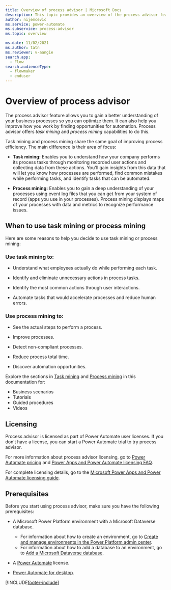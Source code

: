 ```yaml
---
title: Overview of process advisor | Microsoft Docs
description: This topic provides an overview of the process advisor feature in Power Automate.
author: nijemcevic 
ms.service: power-automate
ms.subservice: process-advisor
ms.topic: overview

ms.date: 11/02/2021
ms.author: tatn
ms.reviewer: v-aangie
search.app: 
  - Flow
search.audienceType: 
  - flowmaker
  - enduser
---
```


# Overview of process advisor

 The process advisor feature allows you to gain a better understanding of your business processes so you can optimize them. It can also help you improve how you work by finding opportunities for automation. Process advisor offers *task mining* and *process mining* capabilities to do this.

Task mining and process mining share the same goal of improving process efficiency. The main difference is their area of focus:

- **Task mining:** Enables you to understand how your company performs its process tasks through monitoring recorded user actions and collecting data from these actions. You'll gain insights from this data that will let you know how processes are performed, find common mistakes while performing tasks, and identify tasks that can be automated.

- **Process mining:** Enables you to gain a deep understanding of your processes using event log files that you can get from your system of record (apps you use in your processes). Process mining displays maps of your processes with data and metrics to recognize performance issues.

## When to use task mining or process mining

Here are some reasons to help you decide to use task mining or process mining:

### Use task mining to:

- Understand what employees actually do while performing each task.

- Identify and eliminate unnecessary actions in process tasks.

- Identify the most common actions through user interactions.

- Automate tasks that would accelerate processes and reduce human errors.


### Use process mining to:

- See the actual steps to perform a process.

- Improve processes.

- Detect non-compliant processes.

- Reduce process total time.

- Discover automation opportunities.

Explore the sections in [Task mining](task-mining-overview.md) and [Process mining](process-mining-overview.md) in this documentation for:

- Business scenarios
- Tutorials
-  Guided procedures
- Videos

## Licensing

Process advisor is licensed as part of Power Automate user licenses. If you don’t have a license, you can start a Power Automate trial to try process advisor.

For more information about process advisor licensing, go to [Power Automate pricing](https://us.flow.microsoft.com/en-us/pricing/) and [Power Apps and Power Automate licensing FAQ](/power-platform/admin/powerapps-flow-licensing-faq).

For complete licensing details, go to the [Microsoft Power Apps and Power Automate licensing guide](https://go.microsoft.com/fwlink/?LinkId=2085130).

## Prerequisites

Before you start using process advisor, make sure you have the following prerequisites:

- A Microsoft Power Platform environment with a Microsoft Dataverse database.
  - For information about how to create an environment, go to [Create and manage environments in the Power Platform admin center](/power-platform/admin/create-environment).
  - For information about how to add a database to an environment, go to [Add a Microsoft Dataverse database](/power-platform/admin/create-database).

- A [Power Automate](https://powerautomate.microsoft.com/) license.

- [Power Automate for desktop](desktop-flows/introduction.md).

[!INCLUDE[footer-include](includes/footer-banner.md)]
